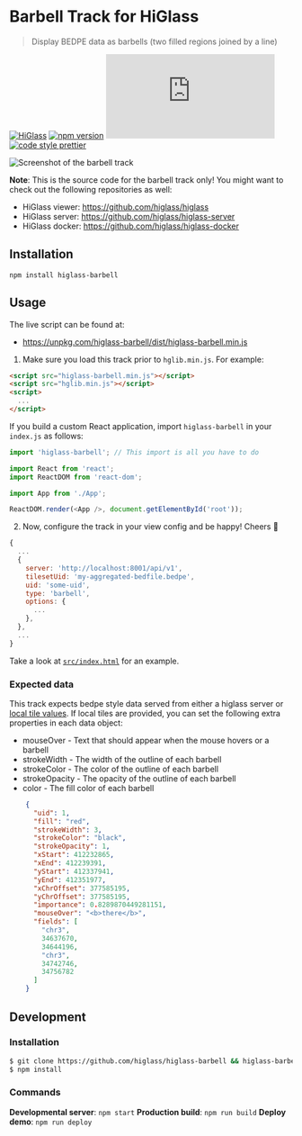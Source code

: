 # Barbell Track for HiGlass

> Display BEDPE data as barbells (two filled regions joined by a line)

[![HiGlass](https://img.shields.io/badge/higlass-😍-red.svg?colorB=7fb4ff&style=flat-square)](http://higlass.io)
[![npm version](https://img.shields.io/npm/v/higlass-arcs.svg?color=7f94ff&style=flat-square)](https://www.npmjs.com/package/higlass-barbell)
[![gzipped size](https://img.badgesize.io/https:/unpkg.com/higlass-arcs/dist/higlass-arcs.min.js?color=e17fff&compression=gzip&style=flat-square)](https://bundlephobia.com/result?p=higlass-arcs)
[![code style prettier](https://img.shields.io/badge/code_style-prettier-f57bf5.svg?style=flat-square)](https://github.com/prettier/prettier)

![Screenshot of the barbell track](https://user-images.githubusercontent.com/2143629/129492480-9a879bd6-deae-4cd6-9c36-10288c2bcbaf.png 'An example of the barbell track')

**Note**: This is the source code for the barbell track only! You might want to check out the following repositories as well:

- HiGlass viewer: https://github.com/higlass/higlass
- HiGlass server: https://github.com/higlass/higlass-server
- HiGlass docker: https://github.com/higlass/higlass-docker

## Installation

```
npm install higlass-barbell
```

## Usage

The live script can be found at:

- https://unpkg.com/higlass-barbell/dist/higlass-barbell.min.js

1. Make sure you load this track prior to `hglib.min.js`. For example:

```html
<script src="higlass-barbell.min.js"></script>
<script src="hglib.min.js"></script>
<script>
  ...
</script>
```

If you build a custom React application, import `higlass-barbell` in your `index.js` as follows:

```javascript
import 'higlass-barbell'; // This import is all you have to do

import React from 'react';
import ReactDOM from 'react-dom';

import App from './App';

ReactDOM.render(<App />, document.getElementById('root'));
```

2. Now, configure the track in your view config and be happy! Cheers 🎉

```javascript
{
  ...
  {
    server: 'http://localhost:8001/api/v1',
    tilesetUid: 'my-aggregated-bedfile.bedpe',
    uid: 'some-uid',
    type: 'barbell',
    options: {
      ...
    },
  },
  ...
}
```

Take a look at [`src/index.html`](src/index.html) for an example.


### Expected data

This track expects bedpe style data served from either a higlass server or [local tile values](https://docs.higlass.io/view_config.html#raw-tile-values). If local tiles are provided, you can set the following extra properties in each data object:

- mouseOver - Text that should appear when the mouse hovers or a barbell
- strokeWidth - The width of the outline of each barbell
- strokeColor - The color of the outline of each barbell
- strokeOpacity - The opacity of the outline of each barbell
- color - The fill color of each barbell

```json
    {
      "uid": 1,
      "fill": "red",
      "strokeWidth": 3,
      "strokeColor": "black",
      "strokeOpacity": 1,
      "xStart": 412232865,
      "xEnd": 412239391,
      "yStart": 412337941,
      "yEnd": 412351977,
      "xChrOffset": 377585195,
      "yChrOffset": 377585195,
      "importance": 0.8289870449281151,
      "mouseOver": "<b>there</b>",
      "fields": [
        "chr3",
        34637670,
        34644196,
        "chr3",
        34742746,
        34756782
      ]
    }
```

## Development

### Installation

```bash
$ git clone https://github.com/higlass/higlass-barbell && higlass-barbell
$ npm install
```

### Commands

**Developmental server**: `npm start`
**Production build**: `npm run build`
**Deploy demo**: `npm run deploy`
